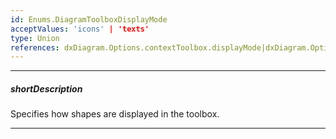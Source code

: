 ```yaml
---
id: Enums.DiagramToolboxDisplayMode
acceptValues: 'icons' | 'texts'
type: Union
references: dxDiagram.Options.contextToolbox.displayMode|dxDiagram.Options.toolbox.groups.displayMode
---
```

---
##### shortDescription
Specifies how shapes are displayed in the toolbox.

---
